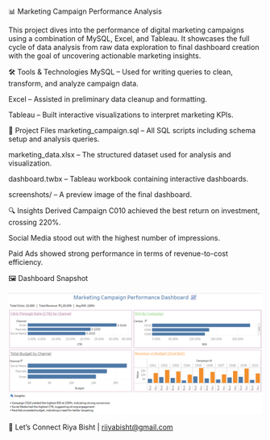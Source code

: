 📊 Marketing Campaign Performance Analysis

This project dives into the performance of digital marketing campaigns using a combination of MySQL, Excel, and Tableau. It showcases the full cycle of data analysis  from raw data exploration to final dashboard creation with the goal of uncovering actionable marketing insights.

🛠️ Tools & Technologies
MySQL – Used for writing queries to clean, transform, and analyze campaign data.

Excel – Assisted in preliminary data cleanup and formatting.

Tableau – Built interactive visualizations to interpret marketing KPIs.

📂 Project Files
marketing_campaign.sql – All SQL scripts including schema setup and analysis queries.

marketing_data.xlsx – The structured dataset used for analysis and visualization.

dashboard.twbx – Tableau workbook containing interactive dashboards.

screenshots/ – A preview image of the final dashboard.

🔍 Insights Derived
Campaign C010 achieved the best return on investment, crossing 220%.

Social Media stood out with the highest number of impressions.

Paid Ads showed strong performance in terms of revenue-to-cost efficiency.

🖼️ Dashboard Snapshot

![Dashboard Preview](screenshots/dashboard_view.png)

💬 Let’s Connect
Riya Bisht | riiyabisht@gmail.com
